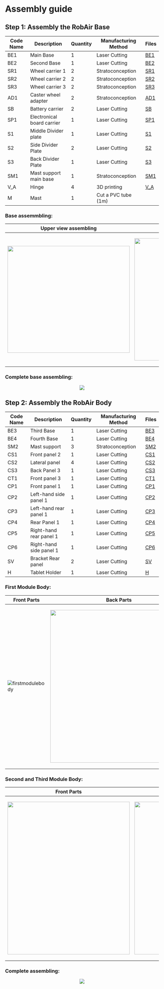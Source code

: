 # Assembly guide

## Step 1: Assembly the RobAir Base

Code Name | Description | Quantity | Manufacturing Method | Files 
------------ | ------------- | ------------- | ------------- | ------------- 
BE1| Main Base | 1 | Laser Cutting  |	[BE1](https://github.com/cinatalia/Open-Source-ROBAIR/blob/master/DFX/be1.DXF)	
BE2 | 	Second Base| 	1	| Laser Cutting| [BE2](https://github.com/cinatalia/Open-Source-ROBAIR/blob/master/DFX/be2.DXF)
SR1	| Wheel carrier 1| 	2| 	Stratoconception| [SR1](https://github.com/cinatalia/Open-Source-ROBAIR/blob/master/STL/sr1.stl)
SR2| 	Wheel carrier 2| 	2	| Stratoconception| [SR2](https://github.com/cinatalia/Open-Source-ROBAIR/blob/master/STL/sr2.stl)
SR3| 	Wheel carrier 3| 	2	| Stratoconception| [SR3](https://github.com/cinatalia/Open-Source-ROBAIR/blob/master/STL/sr3.stl)
AD1	| Caster wheel adapter| 	2	|Stratoconception|[AD1](https://github.com/cinatalia/Open-Source-ROBAIR/blob/master/STL/ad1.stl)
SB| 	Battery carrier| 	2	| Laser Cutting| [SB](https://github.com/cinatalia/Open-Source-ROBAIR/blob/master/DFX/sb.DXF)
SP1| 	Electronical board carrier| 	1	| Laser Cutting| [SP1](https://github.com/cinatalia/Open-Source-ROBAIR/blob/master/DFX/sp1.DXF)
S1| 	Middle Divider plate|  	1	| Laser Cutting| [S1](https://github.com/cinatalia/Open-Source-ROBAIR/blob/master/DFX/s1.DXF)
S2| 	Side Divider Plate| 	2| 	Laser Cutting| [S2](https://github.com/cinatalia/Open-Source-ROBAIR/blob/master/DFX/s2.DXF)
S3| 	Back Divider Plate| 	1| 	Laser Cutting| [S3](https://github.com/cinatalia/Open-Source-ROBAIR/blob/master/DFX/s3.DXF)
SM1| 	Mast support main base| 	1| 	Stratoconception| [SM1](https://github.com/cinatalia/Open-Source-ROBAIR/blob/master/STL/sm1.stl)
V_A| 	Hinge| 	4	| 3D printing| [V_A](https://github.com/cinatalia/Open-Source-ROBAIR/blob/master/STL/v_a.stl)
M| 	Mast| 	1	| Cut a PVC tube (1m)| 


### Base assemmbling:
Upper view assembling |Bottom view assembling
------------ | ------------- 
 <a align="center"> <img src="https://cloud.githubusercontent.com/assets/25613194/26348797/30dd46b6-3fae-11e7-8ff1-449680d2e516.png" height="350" width="400" > </a>| <p align="center"> <img src="https://cloud.githubusercontent.com/assets/25613194/26355292/5e865412-3fc8-11e7-80bc-e28a4faf61dc.png" height="400" width="400" > </p>


### Complete base assembling:


<p align="center"> 
<img src="https://cloud.githubusercontent.com/assets/25613194/26357527/d79c28e8-3fcf-11e7-9a92-cabfcc01a3a6.JPG" >
</p>


## Step 2: Assembly the RobAir Body

Code Name | Description | Quantity | Manufacturing Method | Files 
------------ | ------------- | ------------- | ------------- | ------------- 
BE3|	Third Base	|1	|Laser Cutting|[BE3](https://github.com/cinatalia/Open-Source-ROBAIR/blob/master/DFX/be3.DXF)	
BE4|	Fourth Base|	1	|Laser Cutting|[BE4](https://github.com/cinatalia/Open-Source-ROBAIR/blob/master/DFX/be4.DXF)	
SM2|	Mast support	|3|	Stratoconception|[SM2](https://github.com/cinatalia/Open-Source-ROBAIR/blob/master/STL/sm2.stl)
CS1|	Front panel 2|	1	|Laser Cutting|[CS1](https://github.com/cinatalia/Open-Source-ROBAIR/blob/master/DFX/cs1.DXF)	
CS2|	Lateral panel|	4	|Laser Cutting|[CS2](https://github.com/cinatalia/Open-Source-ROBAIR/blob/master/DFX/cs2.DXF)	
CS3	|Back Panel 3|	1|	Laser Cutting|[CS3](https://github.com/cinatalia/Open-Source-ROBAIR/blob/master/DFX/cs3.DXF)	
CT1	|Front panel 3|	1	|Laser Cutting|[CT1](https://github.com/cinatalia/Open-Source-ROBAIR/blob/master/DFX/ct1.DXF)	
CP1|	Front panel 1|	1|	Laser Cutting|[CP1](https://github.com/cinatalia/Open-Source-ROBAIR/blob/master/DFX/cp1.DXF)	
CP2|	Left-hand side panel 1|	1	|Laser Cutting|[CP2](https://github.com/cinatalia/Open-Source-ROBAIR/blob/master/DFX/cp2.DXF)	
CP3|	Left-hand rear panel 1|	1	|Laser Cutting|[CP3](https://github.com/cinatalia/Open-Source-ROBAIR/blob/master/DFX/cp3.DXF)	
CP4	|Rear Panel 1|	1|	Laser Cutting|[CP4](https://github.com/cinatalia/Open-Source-ROBAIR/blob/master/DFX/cp4.DXF)	
CP5|	Right-hand rear panel 1|	1|	Laser Cutting|[CP5](https://github.com/cinatalia/Open-Source-ROBAIR/blob/master/DFX/cp5.DXF)	
CP6|	Right-hand side panel 1|	1|	Laser Cutting|[CP6](https://github.com/cinatalia/Open-Source-ROBAIR/blob/master/DFX/cp6.DXF)	
SV|	Bracket Rear panel	|2|	Laser Cutting|[SV](https://github.com/cinatalia/Open-Source-ROBAIR/blob/master/DFX/sv.DXF)	
H	|Tablet Holder	|1	|Laser Cutting|[H](https://github.com/cinatalia/Open-Source-ROBAIR/blob/master/DFX/h.DXF)	

### First Module Body:
Front Parts | Back Parts
------------ | ------------- 
![firstmodulebody](https://cloud.githubusercontent.com/assets/25613194/26357724/81b9243e-3fd0-11e7-95d9-6cfcc11f65ea.JPG) | <p align="center"> <img src="https://cloud.githubusercontent.com/assets/25613194/26358205/13f14920-3fd2-11e7-992a-d664b83298ad.JPG" height="500" width="450" > </p>

### Second and Third Module Body:
Front Parts | Back Parts
------------ | ------------- 
 <a align="center"> <img src="https://cloud.githubusercontent.com/assets/25613194/26359387/a1d15f0c-3fd5-11e7-9a9f-2ae1ca436c43.JPG" height="500" width="400" > </a>| <p align="center"> <img src="https://cloud.githubusercontent.com/assets/25613194/26359414/b0c9f17c-3fd5-11e7-856b-c92e3766de3a.JPG" height="500" width="450" > </p>

### Complete assembling:
<p align="center"> <img src="https://cloud.githubusercontent.com/assets/25613194/26360152/ad5f0ce6-3fd7-11e7-993e-cf79ca1eed8f.JPG"  > </p>


